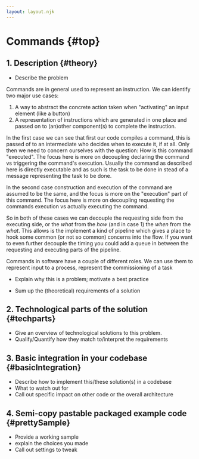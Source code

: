 ```yaml
---
layout: layout.njk
---
```

# Commands {#top}

## 1. Description {#theory}

* Describe the problem

Commands are in general used to represent an instruction.
We can identify two major use cases:

1. A way to abstract the concrete action taken when "activating" an input element (like a button)
2. A representation of instructions which are generated in one place and passed on to (an)other component(s) to complete the instruction.

In the first case we can see that first our code compiles a command, this is passed of to an intermediate who decides when to execute it, if at all. Only then we need to concern ourselves with the question: How is this command "executed". The focus here is more on decoupling declaring the command vs triggering the command's execution. Usually the command as described here is directly executable and as such is the task to be done in stead of a message representing the task to be done.

In the second case construction and execution of the command are assumed to be the same, and the focus is more on the "execution" part of this command. The focus here is more on decoupling requesting the commands execution vs actually executing the command.

So in both of these cases we can decouple the requesting side from the executing side, or the _what_ from the _how_ (and in case 1) the _when_ from the _what_. This allows is the implement a kind of pipeline which gives a place to hook some common (or not so common) concerns into the flow. If you want to even further decouple the timing you could add a queue in between the requesting and executing parts of the pipeline.

Commands in software have a couple of different roles.
We can use them to represent input to a process, represent the commissioning of a task

* Explain why this is a problem; motivate a best practice

* Sum up the (theoretical) requirements of a solution

## 2. Technological parts of the solution {#techparts}

* Give an overview of technological solutions to this problem.
* Qualify/Quantify how they match to/interpret the requirements

## 3. Basic integration in your codebase {#basicIntegration}

* Describe how to implement this/these solution(s) in a codebase
* What to watch out for
* Call out specific impact on other code or the overall architecture

## 4. Semi-copy pastable packaged example code {#prettySample}

* Provide a working sample
* explain the choices you made
* Call out settings to tweak
